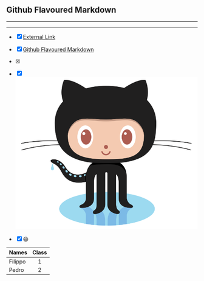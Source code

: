 


## Github Flavoured Markdown
-----------------------------------------------------------------------------------------------------------------------------
-----------------------------------------------------------------------------------------------------------------------------
- [X] [External Link](https://help.github.com/en )
- [x] [Github Flavoured Markdown](#the-header)
- [x] [image]: (images/logo.png) 

- [x] ![Kiku](images/logo.png)



- [x] :smile:



| Names         | Class         |
| ------------- |:-------------:| 
| Filippo       | 1             | 
| Pedro         | 2             |   

